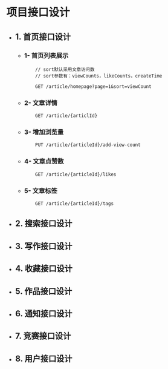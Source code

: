 # 项目接口设计

+ ## 1. 首页接口设计
    + ### 1- 首页列表展示
        ```
            // sort默认采用文章访问数
            // sort参数有：viewCounts，likeCounts，createTime
      
            GET /article/homepage?page=1&sort=viewCount
        ``` 
    + ### 2- 文章详情
        ```
            GET /article/{articlId}
        ```
    + ### 3- 增加浏览量
        ```
            PUT /article/{articleId}/add-view-count
        ```
    + ### 4- 文章点赞数
        ```
            GET /article/{articleId}/likes
        ```
    + ### 5- 文章标签
        ```
            GET /article/{articleId}/tags
        ```
+ ## 2. 搜索接口设计
+ ## 3. 写作接口设计
+ ## 4. 收藏接口设计
+ ## 5. 作品接口设计
+ ## 6. 通知接口设计
+ ## 7. 竞赛接口设计
+ ## 8. 用户接口设计

